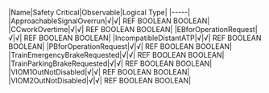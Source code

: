 ﻿

|Name|Safety Critical|Observable|Logical Type|
|-----|
|ApproachableSignalOverrun|√|√| REF BOOLEAN BOOLEAN|
|CCworkOvertime|√|√| REF BOOLEAN BOOLEAN|
|EBforOperationRequest|√|√| REF BOOLEAN BOOLEAN|
|IncompatibleDistantATP|√|√| REF BOOLEAN BOOLEAN|
|PBforOperationRequest|√|√| REF BOOLEAN BOOLEAN|
|TrainEmergencyBrakeRequested|√|√| REF BOOLEAN BOOLEAN|
|TrainParkingBrakeRequested|√|√| REF BOOLEAN BOOLEAN|
|VIOM1OutNotDisabled|√|√| REF BOOLEAN BOOLEAN|
|VIOM2OutNotDisabled|√|√| REF BOOLEAN BOOLEAN|

